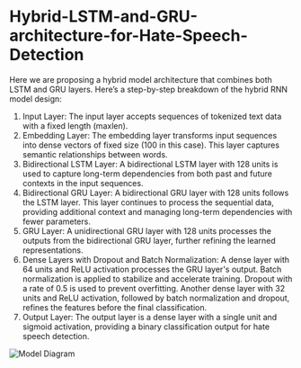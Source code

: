 # Hybrid-LSTM-and-GRU-architecture-for-Hate-Speech-Detection
Here we are proposing a hybrid model architecture that combines both LSTM and GRU layers.
Here’s a step-by-step breakdown of the hybrid RNN model design:
1. Input Layer:
The input layer accepts sequences of tokenized text data with a fixed length (maxlen).
2. Embedding Layer:
The embedding layer transforms input sequences into dense vectors of fixed size (100 in this case). This layer captures semantic relationships between words.
3. Bidirectional LSTM Layer:
A bidirectional LSTM layer with 128 units is used to capture long-term dependencies from both past and future contexts in the input sequences.
4. Bidirectional GRU Layer:
A bidirectional GRU layer with 128 units follows the LSTM layer. This layer continues to process the sequential data, providing additional context and managing long-term dependencies with fewer parameters.
5. GRU Layer:
A unidirectional GRU layer with 128 units processes the outputs from the bidirectional GRU layer, further refining the learned representations.
6. Dense Layers with Dropout and Batch Normalization:
A dense layer with 64 units and ReLU activation processes the GRU layer's output.
Batch normalization is applied to stabilize and accelerate training.
Dropout with a rate of 0.5 is used to prevent overfitting.
Another dense layer with 32 units and ReLU activation, followed by batch normalization and dropout, refines the features before the final classification.
7. Output Layer:
The output layer is a dense layer with a single unit and sigmoid activation, providing a binary classification output for hate speech detection.


![Model Diagram](https://github.com/mdjubaer12/Hybrid-LSTM-GRU-Hate-Speech-Detection/assets/62115876/902cd788-9c0c-4dc4-9ec9-d651779cdba6)
